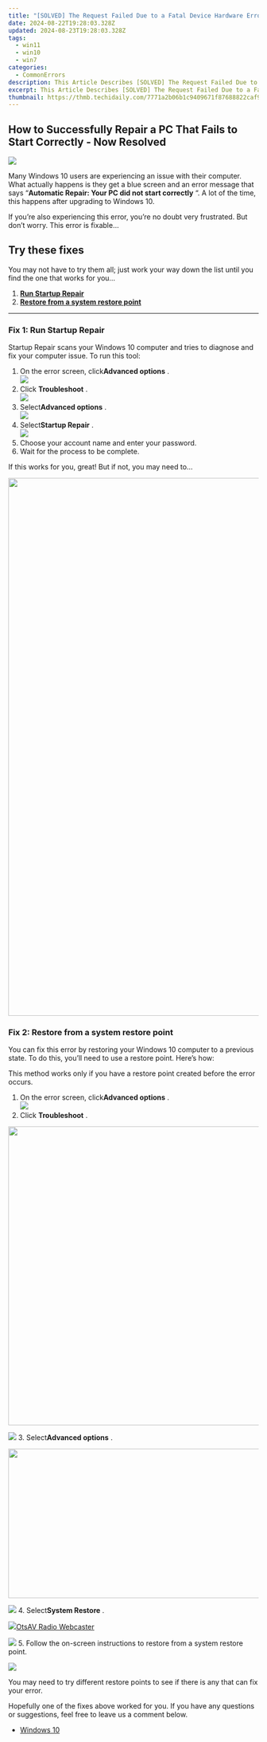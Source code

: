```yaml
---
title: "[SOLVED] The Request Failed Due to a Fatal Device Hardware Error"
date: 2024-08-22T19:28:03.328Z
updated: 2024-08-23T19:28:03.328Z
tags:
  - win11
  - win10
  - win7
categories:
  - CommonErrors
description: This Article Describes [SOLVED] The Request Failed Due to a Fatal Device Hardware Error
excerpt: This Article Describes [SOLVED] The Request Failed Due to a Fatal Device Hardware Error
thumbnail: https://thmb.techidaily.com/7771a2b06b1c9409671f87688822caf9758687ec74141e34200890076f60dc1f.jpg
---
```


## How to Successfully Repair a PC That Fails to Start Correctly - Now Resolved

![](https://images.drivereasy.com/wp-content/uploads/2019/01/img_5c46e43015755.jpg)

 Many Windows 10 users are experiencing an issue with their computer. What actually happens is they get a blue screen and an error message that says “**Automatic Repair: Your PC did not start correctly** “. A lot of the time, this happens after upgrading to Windows 10.

 If you’re also experiencing this error, you’re no doubt very frustrated. But don’t worry. This error is fixable…

## Try these fixes

 You may not have to try them all; just work your way down the list until you find the one that works for you…

1. [**Run Startup Repair**](https://tools.techidaily.com/drivereasy/download/)
2. [**Restore from a system restore point**](https://tools.techidaily.com/drivereasy/download/)

---

### Fix 1: Run Startup Repair

 Startup Repair scans your Windows 10 computer and tries to diagnose and fix your computer issue. To run this tool:

1. On the error screen, click**Advanced options** .  
![](https://images.drivereasy.com/wp-content/uploads/2018/01/img_5a69891372c5b.png)
2. Click **Troubleshoot** .  
![](https://images.drivereasy.com/wp-content/uploads/2018/01/img_5a6989a2d24d0.png)
3. Select**Advanced options** .  
![](https://images.drivereasy.com/wp-content/uploads/2018/07/img_5b3b2305b11c9.jpg)
4. Select**Startup Repair** .  
![](https://images.drivereasy.com/wp-content/uploads/2019/01/img_5c46f57bdfe43.jpg)
5. Choose your account name and enter your password.
6. Wait for the process to be complete.

If this works for you, great! But if not, you may need to…

<!-- affiliate ads begin -->
<a href="https://versadesk.pxf.io/c/5597632/1892108/21290" target="_top" id="1892108"><img src="//a.impactradius-go.com/display-ad/21290-1892108" border="0" alt="" width="1080" height="1080"/></a><img height="0" width="0" src="https://imp.pxf.io/i/5597632/1892108/21290" style="position:absolute;visibility:hidden;" border="0" />
<!-- affiliate ads end -->
### Fix 2: Restore from a system restore point

 You can fix this error by restoring your Windows 10 computer to a previous state. To do this, you’ll need to use a restore point. Here’s how:

 This method works only if you have a restore point created before the error occurs.

1. On the error screen, click**Advanced options** .  
![](https://images.drivereasy.com/wp-content/uploads/2018/01/img_5a69891372c5b.png)
2. Click **Troubleshoot** .  
<!-- affiliate ads begin -->
<a href="https://appsumo.8odi.net/c/5597632/2082526/7443" target="_top" id="2082526"><img src="//a.impactradius-go.com/display-ad/7443-2082526" border="0" alt="" width="1200" height="600"/></a><img height="0" width="0" src="https://appsumo.8odi.net/i/5597632/2082526/7443" style="position:absolute;visibility:hidden;" border="0" />
<!-- affiliate ads end -->
![](https://images.drivereasy.com/wp-content/uploads/2018/01/img_5a6989a2d24d0.png)
3. Select**Advanced options** .  
<!-- affiliate ads begin -->
<a href="https://25home.pxf.io/c/5597632/2090698/16836" target="_top" id="2090698"><img src="//a.impactradius-go.com/display-ad/16836-2090698" border="0" alt="" width="720" height="300"/></a>
<!-- affiliate ads end -->
![](https://images.drivereasy.com/wp-content/uploads/2018/07/img_5b3b2305b11c9.jpg)
4. Select**System Restore** .  
<!-- affiliate ads begin -->
<a href="https://otszone.ots7.com/order/checkout.php?PRODS=4713322&QTY=1&AFFILIATE=108875&CART=1"><img src="https://green.ots7.com/screenshots/OtsAV/OtsAVRadio1.90-300x188.jpg" border="0">OtsAV Radio Webcaster</a>
<!-- affiliate ads end -->
![](https://images.drivereasy.com/wp-content/uploads/2019/01/img_5c47db2727166.jpg)
5. Follow the on-screen instructions to restore from a system restore point.
<!-- affiliate ads begin -->
<a href="https://shop.systoolsgroup.com/affiliate.php?ACCOUNT=SYSTOOBY&AFFILIATE=108875&PATH=https%3A%2F%2Fwww.systoolsgroup.com%3FAFFILIATE%3D108875%26RESOURCE%3D%2BSysTools%2BOutlook%2BRecovery"><img src="https://www.systoolsgroup.com/box/outlook-recovery.png" border="0"></a>
<!-- affiliate ads end -->

 You may need to try different restore points to see if there is any that can fix your error.

 Hopefully one of the fixes above worked for you. If you have any questions or suggestions, feel free to leave us a comment below.

* [Windows 10](https://tools.techidaily.com/drivereasy/download/)

<ins class="adsbygoogle"
     style="display:block"
     data-ad-format="autorelaxed"
     data-ad-client="ca-pub-7571918770474297"
     data-ad-slot="1223367746"></ins>



<ins class="adsbygoogle"
     style="display:block"
     data-ad-client="ca-pub-7571918770474297"
     data-ad-slot="8358498916"
     data-ad-format="auto"
     data-full-width-responsive="true"></ins>


